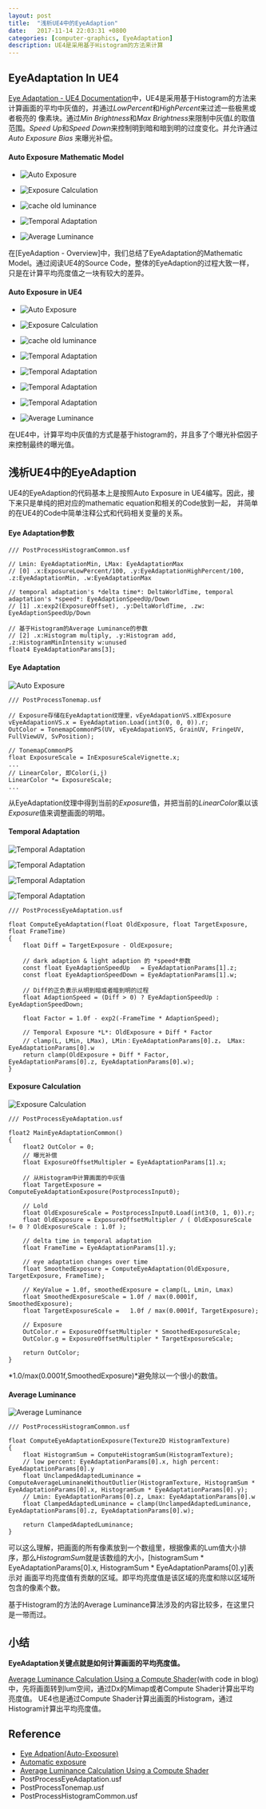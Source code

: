 ```yaml
---
layout: post
title:  "浅析UE4中的EyeAdaption"
date:   2017-11-14 22:03:31 +0800
categories: [computer-graphics, EyeAdaptation]
description: UE4是采用基于Histogram的方法来计算
---
```


## EyeAdaptation In UE4

[Eye Adaptation - UE4 Documentation]中，UE4是采用基于Histogram的方法来计算画面的平均中灰值的，并通过*LowPercent*和*HighPercent*来过滤一些极黑或者极亮的
像素块。通过*Min Brightness*和*Max Brightness*来限制中灰值*L*的取值范围。*Speed Up*和*Speed Down*来控制明到暗和暗到明的过度变化。并允许通过*Auto Exposure Bias*
来曝光补偿。

#### Auto Exposure Mathematic Model

* ![Auto Exposure](/assets/images/eye_adaptation/5.svg "Exposure")

* ![Exposure Calculation](/assets/images/eye_adaptation/4.svg "Exposure Calculation")

* ![cache old luminance](/assets/images/eye_adaptation/3.svg "Cache Old Luminance")

* ![Temporal Adaptation](/assets/images/eye_adaptation/2.svg "Temporal Adaptation")

* ![Average Luminance](/assets/images/eye_adaptation/6.svg "Average Luminance")

在[EyeAdaption - Overview]中，我们总结了EyeAdaptation的Mathematic Model。通过阅读UE4的Source Code，整体的EyeAdaption的过程大致一样，
只是在计算平均亮度值之一块有较大的差异。

#### Auto Exposure in UE4

* ![Auto Exposure](/assets/images/eye_adaptation/5.svg "Exposure")

* ![Exposure Calculation](/assets/images/eye_adaptation/7.svg "Exposure Calculation")

* ![cache old luminance](/assets/images/eye_adaptation/3.svg "Cache Old Luminance")

* ![Temporal Adaptation](/assets/images/eye_adaptation/11.svg "Temporal Adaptation")
* ![Temporal Adaptation](/assets/images/eye_adaptation/10.svg "Temporal Adaptation")
* ![Temporal Adaptation](/assets/images/eye_adaptation/9.svg "Temporal Adaptation")
* ![Temporal Adaptation](/assets/images/eye_adaptation/8.svg "Temporal Adaptation")

* ![Average Luminance](/assets/images/eye_adaptation/12.svg "Average Luminance")

在UE4中，计算平均中灰值的方式是基于histogram的，并且多了个曝光补偿因子来控制最终的曝光值。

## 浅析UE4中的EyeAdaption

UE4的EyeAdaption的代码基本上是按照Auto Exposure in UE4编写。因此，接下来只是单纯的把对应的mathematic equation和相关的Code放到一起，
并简单的在UE4的Code中简单注释公式和代码相关变量的关系。

#### Eye Adaptation参数

```
/// PostProcessHistogramCommon.usf

// Lmin: EyeAdaptationMin, LMax: EyeAdaptationMax
// [0] .x:ExposureLowPercent/100, .y:EyeAdaptationHighPercent/100, .z:EyeAdaptationMin, .w:EyeAdaptationMax

// temporal adaptation's *delta time*: DeltaWorldTime, temporal adaptation's *speed*: EyeAdaptionSpeedUp/Down
// [1] .x:exp2(ExposureOffset), .y:DeltaWorldTime, .zw: EyeAdaptionSpeedUp/Down

// 基于Histogram的Average Luminance的参数
// [2] .x:Histogram multiply, .y:Histogram add, .z:HistogramMinIntensity w:unused
float4 EyeAdaptationParams[3];
```

#### Eye Adaptation

![Auto Exposure](/assets/images/eye_adaptation/5.svg "Exposure")

```
/// PostProcessTonemap.usf

// Exposure存储在EyeAdaptation纹理里，vEyeAdapationVS.x即Exposure
vEyeAdapationVS.x = EyeAdaptation.Load(int3(0, 0, 0)).r;
OutColor = TonemapCommonPS(UV, vEyeAdapationVS, GrainUV, FringeUV, FullViewUV, SvPosition);

// TonemapCommonPS
float ExposureScale = InExposureScaleVignette.x;
...
// LinearColor, 即Color(i,j)
LinearColor *= ExposureScale;
...

```

从EyeAdaptation纹理中得到当前的*Exposure*值，并把当前的*LinearColor*乘以该*Exposure*值来调整画面的明暗。

#### Temporal Adaptation

![Temporal Adaptation](/assets/images/eye_adaptation/11.svg "Temporal Adaptation")

![Temporal Adaptation](/assets/images/eye_adaptation/10.svg "Temporal Adaptation")

![Temporal Adaptation](/assets/images/eye_adaptation/9.svg "Temporal Adaptation")

![Temporal Adaptation](/assets/images/eye_adaptation/8.svg "Temporal Adaptation")

```
/// PostProcessEyeAdaptation.usf

float ComputeEyeAdaptation(float OldExposure, float TargetExposure, float FrameTime)
{
    float Diff = TargetExposure - OldExposure;
    
    // dark adaption & light adaption 的 *speed*参数
    const float EyeAdaptionSpeedUp   = EyeAdaptationParams[1].z;
    const float EyeAdaptionSpeedDown = EyeAdaptationParams[1].w;
    
    // Diff的正负表示从明到暗或者暗到明的过程
    float AdaptionSpeed = (Diff > 0) ? EyeAdaptionSpeedUp : EyeAdaptionSpeedDown;
    
    float Factor = 1.0f - exp2(-FrameTime * AdaptionSpeed);
    
    // Temporal Exposure *L*: OldExposure + Diff * Factor
    // clamp(L, LMin, LMax), LMin：EyeAdaptationParams[0].z， LMax: EyeAdaptationParams[0].w
    return clamp(OldExposure + Diff * Factor, EyeAdaptationParams[0].z, EyeAdaptationParams[0].w);
}
```

#### Exposure Calculation 

![Exposure Calculation](/assets/images/eye_adaptation/7.svg "Exposure Calculation")

```
/// PostProcessEyeAdaptation.usf

float2 MainEyeAdaptationCommon()
{
    float2 OutColor = 0;
    // 曝光补偿
    float ExposureOffsetMultipler = EyeAdaptationParams[1].x;
    
    // 从Histogram中计算画面的中灰值
    float TargetExposure = ComputeEyeAdaptationExposure(PostprocessInput0);
    
    // Lold
    float OldExposureScale = PostprocessInput0.Load(int3(0, 1, 0)).r;
    float OldExposure = ExposureOffsetMultipler / ( OldExposureScale != 0 ? OldExposureScale : 1.0f );
    
    // delta time in temporal adaptation
    float FrameTime = EyeAdaptationParams[1].y;
    
    // eye adaptation changes over time
    float SmoothedExposure = ComputeEyeAdaptation(OldExposure, TargetExposure, FrameTime);
    
    // KeyValue = 1.0f, smoothedExposure = clamp(L, Lmin, Lmax)
    float SmoothedExposureScale = 1.0f / max(0.0001f, SmoothedExposure);
    float TargetExposureScale =   1.0f / max(0.0001f, TargetExposure);
    
    // Exposure
    OutColor.r = ExposureOffsetMultipler * SmoothedExposureScale;
    OutColor.g = ExposureOffsetMultipler * TargetExposureScale;
    
    return OutColor;
}
```

*1.0/max(0.0001f,SmoothedExposure)*避免除以一个很小的数值。

#### Average Luminance

![Average Luminance](/assets/images/eye_adaptation/12.svg "Average Luminance")

```
/// PostProcessHistogramCommon.usf

float ComputeEyeAdaptationExposure(Texture2D HistogramTexture)
{
    float HistogramSum = ComputeHistogramSum(HistogramTexture);
    // low percent: EyeAdaptationParams[0].x, high percent: EyeAdaptationParams[0].y
    float UnclampedAdaptedLuminance = ComputeAverageLuminaneWithoutOutlier(HistogramTexture, HistogramSum * EyeAdaptationParams[0].x, HistogramSum * EyeAdaptationParams[0].y);
    // Lmin: EyeAdaptationParams[0].z, Lmax: EyeAdaptationParams[0].w
    float ClampedAdaptedLuminance = clamp(UnclampedAdaptedLuminance, EyeAdaptationParams[0].z, EyeAdaptationParams[0].w);
    
    return ClampedAdaptedLuminance;
}
```

可以这么理解，把画面的所有像素放到一个数组里，根据像素的Lum值大小排序，那么*HistogramSum*就是该数组的大小，[histogramSum * EyeAdaptationParams[0].x, HistogramSum * EyeAdaptationParams[0].y]表示对
画面平均亮度值有贡献的区域。即平均亮度值是该区域的亮度和除以区域所包含的像素个数。

基于Histogram的方法的Average Luminance算法涉及的内容比较多，在这里只是一带而过。

## 小结

**EyeAdaptation关键点就是如何计算画面的平均亮度值。**

[Average Luminance Calculation Using a Compute Shader](with code in blog)中，先将画面转到lum空间，通过Dx的Mimap或者Compute Shader计算出平均亮度值。
UE4也是通过Compute Shader计算出画面的Histogram，通过Histogram计算出平均亮度值。

## Reference

* [Eye Adpation(Auto-Exposure)](https://docs.unrealengine.com/latest/INT/Engine/Rendering/PostProcessEffects/AutomaticExposure/)
* [Automatic exposure](https://knarkowicz.wordpress.com/2016/01/09/automatic-exposure/)
* [Average Luminance Calculation Using a Compute Shader](https://mynameismjp.wordpress.com/2011/08/10/average-luminance-compute-shader/)
* PostProcessEyeAdaptation.usf
* PostProcessTonemap.usf
* PostProcessHistogramCommon.usf

[Eye Adaptation - UE4 Documentation]: https://docs.unrealengine.com/latest/INT/Engine/Rendering/PostProcessEffects/AutomaticExposure/
[Average Luminance Calculation Using a Compute Shader]: https://mynameismjp.wordpress.com/2011/08/10/average-luminance-compute-shader/